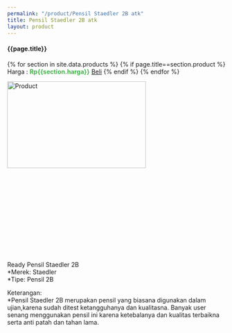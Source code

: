 ```yaml
---
permalink: "/product/Pensil Staedler 2B atk"
title: Pensil Staedler 2B atk
layout: product
---
```


#### {{page.title}}

{% for section in site.data.products %}
	{% if page.title==section.product %}
Harga : <span style="color:#42b549">**Rp{{section.harga}}**</span>  <a class="btn btn-success" href="http://api.whatsapp.com/send?phone={{site.whatsapp}}&text=kak saya mau beli {{page.title}} () 1 buah bayarnya di kampus ia kak %3A)" style="width:100px;">Beli</a>
	{% endif %}
{% endfor %}

<image src="{{site.baseurl}}/img/Pensil Staedler 2B atk.jpg" alt="Product" width="80%" height="50%" style="max-width:400px;max-height:400px"/>

Ready Pensil Staedler 2B  
*Merek: Staedler  
*Tipe: Pensil 2B  
  
Keterangan:  
*Pensil Staedler 2B merupakan pensil yang biasana digunakan dalam ujian,karena sudah ditest ketangguhanya dan kualitasna. Banyak user senang menggunakan pensil ini karena ketebalanya dan kualitas terbaikna serta anti patah dan tahan lama.